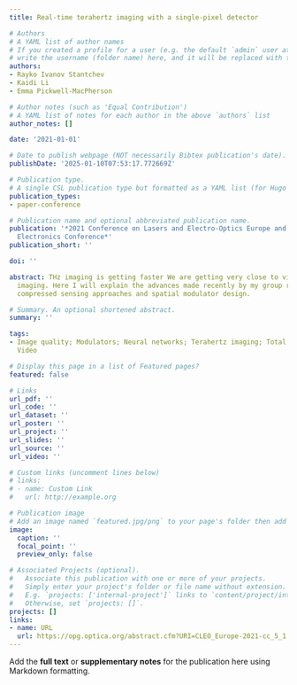 ```yaml
---
title: Real-time terahertz imaging with a single-pixel detector

# Authors
# A YAML list of author names
# If you created a profile for a user (e.g. the default `admin` user at `content/authors/admin/`), 
# write the username (folder name) here, and it will be replaced with their full name and linked to their profile.
authors:
- Rayko Ivanov Stantchev
- Kaidi Li
- Emma Pickwell-MacPherson

# Author notes (such as 'Equal Contribution')
# A YAML list of notes for each author in the above `authors` list
author_notes: []

date: '2021-01-01'

# Date to publish webpage (NOT necessarily Bibtex publication's date).
publishDate: '2025-01-10T07:53:17.772669Z'

# Publication type.
# A single CSL publication type but formatted as a YAML list (for Hugo requirements).
publication_types:
- paper-conference

# Publication name and optional abbreviated publication name.
publication: '*2021 Conference on Lasers and Electro-Optics Europe and European Quantum
  Electronics Conference*'
publication_short: ''

doi: ''

abstract: THz imaging is getting faster We are getting very close to video rate THz
  imaging. Here I will explain the advances made recently by my group relating to
  compressed sensing approaches and spatial modulator design.

# Summary. An optional shortened abstract.
summary: ''

tags:
- Image quality; Modulators; Neural networks; Terahertz imaging; Total internal reflection;
  Video

# Display this page in a list of Featured pages?
featured: false

# Links
url_pdf: ''
url_code: ''
url_dataset: ''
url_poster: ''
url_project: ''
url_slides: ''
url_source: ''
url_video: ''

# Custom links (uncomment lines below)
# links:
# - name: Custom Link
#   url: http://example.org

# Publication image
# Add an image named `featured.jpg/png` to your page's folder then add a caption below.
image:
  caption: ''
  focal_point: ''
  preview_only: false

# Associated Projects (optional).
#   Associate this publication with one or more of your projects.
#   Simply enter your project's folder or file name without extension.
#   E.g. `projects: ['internal-project']` links to `content/project/internal-project/index.md`.
#   Otherwise, set `projects: []`.
projects: []
links:
- name: URL
  url: https://opg.optica.org/abstract.cfm?URI=CLEO_Europe-2021-cc_5_1
---
```


Add the **full text** or **supplementary notes** for the publication here using Markdown formatting.
